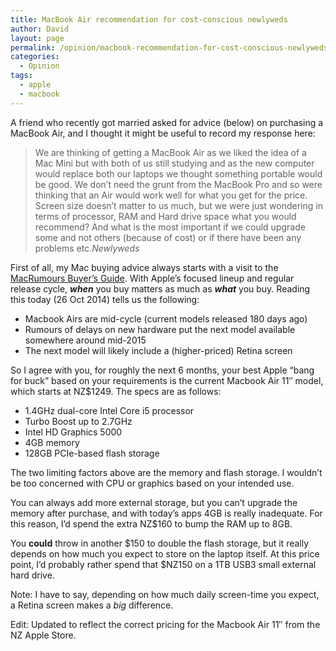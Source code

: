```yaml
---
title: MacBook Air recommendation for cost-conscious newlyweds
author: David
layout: page
permalink: /opinion/macbook-recommendation-for-cost-conscious-newlyweds/
categories:
  - Opinion
tags:
  - apple
  - macbook
---
```

A friend who recently got married asked for advice (below) on purchasing a MacBook Air, and I thought it might be useful to record my response here:

> We are thinking of getting a MacBook Air as we liked the idea of a Mac Mini but with both of us still studying and as the new computer would replace both our laptops we thought something portable would be good. We don&#8217;t need the grunt from the MacBook Pro and so were thinking that an Air would work well for what you get for the price. Screen size doesn&#8217;t matter to us much, but we were just wondering in terms of processor, RAM and Hard drive space what you would recommend? And what is the most important if we could upgrade some and not others (because of cost) or if there have been any problems etc.<cite>Newlyweds</cite>

First of all, my Mac buying advice always starts with a visit to the [MacRumours Buyer&#8217;s Guide][1]. With Apple&#8217;s focused lineup and regular release cycle, ***when*** you buy matters as much as ***what*** you buy. Reading this today (26 Oct 2014) tells us the following:

  * Macbook Airs are mid-cycle (current models released 180 days ago)
  * Rumours of delays on new hardware put the next model available somewhere around mid-2015
  * The next model will likely include a (higher-priced) Retina screen

So I agree with you, for roughly the next 6 months, your best Apple &#8220;bang for buck&#8221; based on your requirements is the current Macbook Air 11&#8243; model, which starts at NZ$1249. The specs are as follows:

  * 1&#46;4GHz dual-core Intel Core i5 processor
  * Turbo Boost up to 2.7GHz
  * Intel HD Graphics 5000
  * 4GB memory
  * 128GB PCIe-based flash storage

The two limiting factors above are the memory and flash storage. I wouldn&#8217;t be too concerned with CPU or graphics based on your intended use.

You can always add more external storage, but you can&#8217;t upgrade the memory after purchase, and with today&#8217;s apps 4GB is really inadequate. For this reason, I&#8217;d spend the extra NZ$160 to bump the RAM up to 8GB.

You **could** throw in another $150 to double the flash storage, but it really depends on how much you expect to store on the laptop itself. At this price point, I&#8217;d probably rather spend that $NZ150 on a 1TB USB3 small external hard drive.

Note: I have to say, depending on how much daily screen-time you expect, a Retina screen makes a *big* difference.

Edit: Updated to reflect the correct pricing for the Macbook Air 11&#8243; from the NZ Apple Store.

 [1]: http://buyersguide.macrumors.com/

